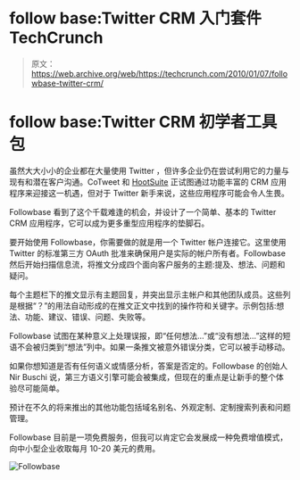 # follow base:Twitter CRM 入门套件 TechCrunch

> 原文：<https://web.archive.org/web/https://techcrunch.com/2010/01/07/followbase-twitter-crm/>

# follow base:Twitter CRM 初学者工具包

虽然大大小小的企业都在大量使用 Twitter ，但许多企业仍在尝试利用它的力量与现有和潜在客户沟通。CoTweet 和 [HootSuite](https://web.archive.org/web/20221006084233/http://hootsuite.com/) 正试图通过功能丰富的 CRM 应用程序来迎接这一机遇，但对于 Twitter 新手来说，这些应用程序可能会令人生畏。

Followbase 看到了这个千载难逢的机会，并设计了一个简单、基本的 Twitter CRM 应用程序，它可以成为更多重型应用程序的垫脚石。

要开始使用 Followbase，你需要做的就是用一个 Twitter 帐户连接它。这里使用 Twitter 的标准第三方 OAuth 批准来确保用户是实际的帐户所有者。Followbase 然后开始扫描信息流，将推文分成四个面向客户服务的主题:提及、想法、问题和疑问。

每个主题栏下的推文显示有主题回复，并突出显示主帐户和其他团队成员。这些列是根据“？”的用法自动形成的在推文正文中找到的操作符和关键字。示例包括:想法、功能、建议、错误、问题、失败等。

Followbase 试图在某种意义上处理误报，即“任何想法…”或“没有想法…”这样的短语不会被归类到“想法”列中。如果一条推文被意外错误分类，它可以被手动移动。

如果你想知道是否有任何语义或情感分析，答案是否定的。Followbase 的创始人 Nir Buschi 说，第三方语义引擎可能会被集成，但现在的重点是让新手的整个体验尽可能简单。

预计在不久的将来推出的其他功能包括域名别名、外观定制、定制搜索列表和问题管理。

Followbase 目前是一项免费服务，但我可以肯定它会发展成一种免费增值模式，向中小型企业收取每月 10-20 美元的费用。

![Followbase](img/e6096179253135edc8e0895dd52f171a.png "Followbase")